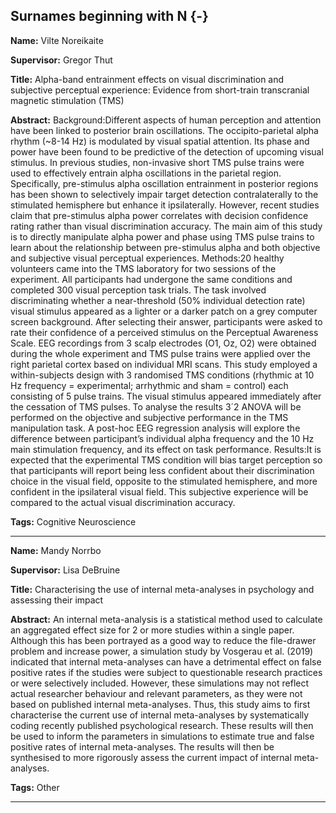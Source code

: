 



## Surnames beginning with N {-}

**Name:** Vilte Noreikaite

**Supervisor:** Gregor Thut

**Title:** Alpha-band entrainment effects on visual discrimination and subjective perceptual experience: Evidence from short-train transcranial magnetic stimulation (TMS)

**Abstract:** Background:Different aspects of human perception and attention have been linked to posterior brain oscillations. The occipito-parietal alpha rhythm (~8-14 Hz) is modulated by visual spatial attention. Its phase and power have been found to be predictive of the detection of upcoming visual stimulus. In previous studies, non-invasive short TMS pulse trains were used to effectively entrain alpha oscillations in the parietal region. Specifically, pre-stimulus alpha oscillation entrainment in posterior regions has been shown to selectively impair target detection contralaterally to the stimulated hemisphere but enhance it ipsilaterally. However, recent studies claim that pre-stimulus alpha power correlates with decision confidence rating rather than visual discrimination accuracy. The main aim of this study is to directly manipulate alpha power and phase using TMS pulse trains to learn about the relationship between pre-stimulus alpha and both objective and subjective visual perceptual experiences. Methods:20 healthy volunteers came into the TMS laboratory for two sessions of the experiment. All participants had undergone the same conditions and completed 300 visual perception task trials. The task involved discriminating whether a near-threshold (50% individual detection rate) visual stimulus appeared as a lighter or a darker patch on a grey computer screen background. After selecting their answer, participants were asked to rate their confidence of a perceived stimulus on the Perceptual Awareness Scale. EEG recordings from 3 scalp electrodes (O1, Oz, O2) were obtained during the whole experiment and TMS pulse trains were applied over the right parietal cortex based on individual MRI scans. This study employed a within-subjects design with 3 randomised TMS conditions (rhythmic at 10 Hz frequency = experimental; arrhythmic and sham = control) each consisting of 5 pulse trains. The visual stimulus appeared immediately after the cessation of TMS pulses. To analyse the results 3´2 ANOVA will be performed on the objective and subjective performance in the TMS manipulation task. A post-hoc EEG regression analysis will explore the difference between participant’s individual alpha frequency and the 10 Hz main stimulation frequency, and its effect on task performance. Results:It is expected that the experimental TMS condition will bias target perception so that participants will report being less confident about their discrimination choice in the visual field, opposite to the stimulated hemisphere, and more confident in the ipsilateral visual field. This subjective experience will be compared to the actual visual discrimination accuracy.  

**Tags:** Cognitive Neuroscience   

---



**Name:** Mandy Norrbo

**Supervisor:** Lisa DeBruine

**Title:** Characterising the use of internal meta-analyses in psychology and assessing their impact

**Abstract:** An  internal meta-analysis is a statistical method used to calculate an  aggregated effect size for 2 or more studies within a single paper.  Although this has been portrayed as a good way to reduce the file-drawer  problem and increase power, a simulation study by Vosgerau et al.  (2019) indicated that internal meta-analyses can have a detrimental  effect on false positive rates if the studies were subject to  questionable research practices or were selectively included. However,  these simulations may not reflect actual researcher behaviour and  relevant parameters, as they were not based on published internal meta-analyses. Thus,  this study aims to first characterise the current use of internal meta-analyses  by systematically coding recently published psychological research. These results will  then be used to inform the parameters in simulations to estimate true and false positive rates of internal  meta-analyses. The results will then be synthesised to  more rigorously assess the current impact of internal meta-analyses. 

**Tags:** Other   

---

